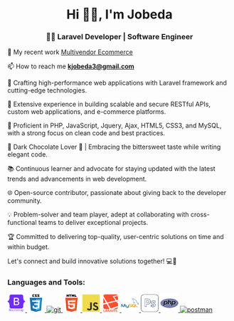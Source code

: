 <h1 align="center">Hi 🙋‍♀️, I'm Jobeda</h1>
<h3 align="center"> 👨‍💻 Laravel Developer | Software Engineer</h3>

 🔭 My recent work [Multivendor Ecommerce]()
 
 📫 How to reach me **kjobeda3@gmail.com**

<p align="left">
</p>

🚀 Crafting high-performance web applications with Laravel framework and cutting-edge technologies.

💼 Extensive experience in building scalable and secure RESTful APIs, custom web applications, and e-commerce platforms.

🔧 Proficient in PHP, JavaScript, Jquery, Ajax, HTML5, CSS3, and MySQL, with a strong focus on clean code and best practices.

🍫 Dark Chocolate Lover 🍫 | Embracing the bittersweet taste while writing elegant code.

📚 Continuous learner and advocate for staying updated with the latest trends and advancements in web development.

🌐 Open-source contributor, passionate about giving back to the developer community.

💡 Problem-solver and team player, adept at collaborating with cross-functional teams to deliver exceptional projects.

🏆 Committed to delivering top-quality, user-centric solutions on time and within budget.

Let's connect and build innovative solutions together! 💻🌟
<h3 align="left">Languages and Tools:</h3>
<p align="left"> <a href="https://getbootstrap.com" target="_blank" rel="noreferrer"> <img src="https://raw.githubusercontent.com/devicons/devicon/master/icons/bootstrap/bootstrap-plain-wordmark.svg" alt="bootstrap" width="40" height="40"/> </a> <a href="https://www.w3schools.com/css/" target="_blank" rel="noreferrer"> <img src="https://raw.githubusercontent.com/devicons/devicon/master/icons/css3/css3-original-wordmark.svg" alt="css3" width="40" height="40"/> </a> <a href="https://git-scm.com/" target="_blank" rel="noreferrer"> <img src="https://www.vectorlogo.zone/logos/git-scm/git-scm-icon.svg" alt="git" width="40" height="40"/> </a> <a href="https://www.w3.org/html/" target="_blank" rel="noreferrer"> <img src="https://raw.githubusercontent.com/devicons/devicon/master/icons/html5/html5-original-wordmark.svg" alt="html5" width="40" height="40"/> </a> <a href="https://developer.mozilla.org/en-US/docs/Web/JavaScript" target="_blank" rel="noreferrer"> <img src="https://raw.githubusercontent.com/devicons/devicon/master/icons/javascript/javascript-original.svg" alt="javascript" width="40" height="40"/> </a> <a href="https://laravel.com/" target="_blank" rel="noreferrer"> <img src="https://raw.githubusercontent.com/devicons/devicon/master/icons/laravel/laravel-plain-wordmark.svg" alt="laravel" width="40" height="40"/> </a> <a href="https://www.mysql.com/" target="_blank" rel="noreferrer"> <img src="https://raw.githubusercontent.com/devicons/devicon/master/icons/mysql/mysql-original-wordmark.svg" alt="mysql" width="40" height="40"/> </a> <a href="https://www.photoshop.com/en" target="_blank" rel="noreferrer"> <img src="https://raw.githubusercontent.com/devicons/devicon/master/icons/photoshop/photoshop-line.svg" alt="photoshop" width="40" height="40"/> </a> <a href="https://www.php.net" target="_blank" rel="noreferrer"> <img src="https://raw.githubusercontent.com/devicons/devicon/master/icons/php/php-original.svg" alt="php" width="40" height="40"/> </a> <a href="https://postman.com" target="_blank" rel="noreferrer"> <img src="https://www.vectorlogo.zone/logos/getpostman/getpostman-icon.svg" alt="postman" width="40" height="40"/> </p>
